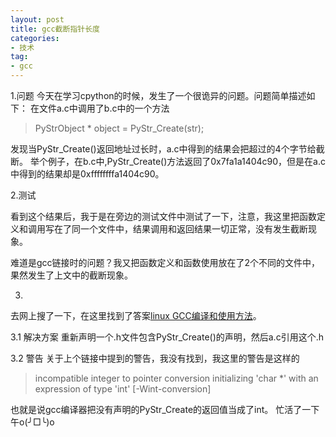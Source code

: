 ```yaml
---
layout: post
title: gcc截断指针长度
categories:
- 技术
tag:
- gcc
---
```

1.问题
今天在学习cpython的时候，发生了一个很诡异的问题。问题简单描述如下：
在文件a.c中调用了b.c中的一个方法
> PyStrObject * object = PyStr_Create(str);

发现当PyStr_Create()返回地址过长时，a.c中得到的结果会把超过的4个字节给截断。
举个例子，在b.c中,PyStr_Create()方法返回了0x7fa1a1404c90，但是在a.c中得到的结果却是0xffffffffa1404c90。

2.测试

看到这个结果后，我于是在旁边的测试文件中测试了一下，注意，我这里把函数定义和调用写在了同一个文件中，结果调用和返回结果一切正常，没有发生截断现象。

难道是gcc链接时的问题？我又把函数定义和函数使用放在了2个不同的文件中，果然发生了上文中的截断现象。

3.
去网上搜了一下，在这里找到了答案[linux GCC编译和使用方法](http://cjhust.blog.163.com/blog/static/175827157201492934526569/)。

3.1 解决方案
重新声明一个.h文件包含PyStr_Create()的声明，然后a.c引用这个.h

3.2 警告
关于上个链接中提到的警告，我没有找到，我这里的警告是这样的
> incompatible integer to pointer conversion initializing 'char *' with an expression of type 'int' [-Wint-conversion]

也就是说gcc编译器把没有声明的PyStr_Create的返回值当成了int。
忙活了一下午o(╯□╰)o
